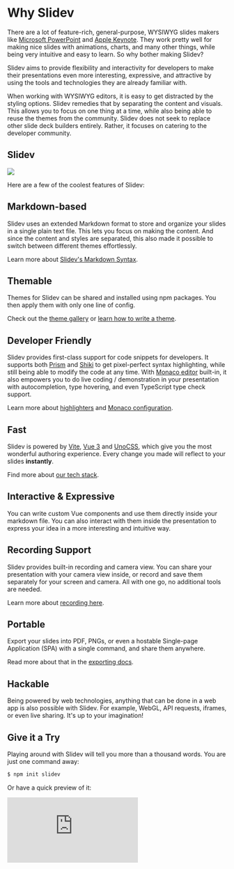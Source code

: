 # Why Slidev

There are a lot of feature-rich, general-purpose, WYSIWYG slides makers like [Microsoft PowerPoint](https://www.microsoft.com/en-us/microsoft-365/powerpoint) and [Apple Keynote](https://www.apple.com/keynote/). They work pretty well for making nice slides with animations, charts, and many other things, while being very intuitive and easy to learn. So why bother making Slidev?

Slidev aims to provide flexibility and interactivity for developers to make their presentations even more interesting, expressive, and attractive by using the tools and technologies they are already familiar with.

When working with WYSIWYG editors, it is easy to get distracted by the styling options. Slidev remedies that by separating the content and visuals. This allows you to focus on one thing at a time, while also being able to reuse the themes from the community. Slidev does not seek to replace other slide deck builders entirely. Rather, it focuses on catering to the developer community.

## Slidev

![](/screenshots/cover.png)

Here are a few of the coolest features of Slidev:

## Markdown-based

Slidev uses an extended Markdown format to store and organize your slides in a single plain text file. This lets you focus on making the content. And since the content and styles are separated, this also made it possible to switch between different themes effortlessly.

Learn more about [Slidev's Markdown Syntax](/guide/syntax).

## Themable

Themes for Slidev can be shared and installed using npm packages. You then apply them with only one line of config.

Check out the [theme gallery](/themes/gallery) or [learn how to write a theme](/themes/write-a-theme).

## Developer Friendly

Slidev provides first-class support for code snippets for developers. It supports both [Prism](https://prismjs.com/) and [Shiki](https://github.com/shikijs/shiki) to get pixel-perfect syntax highlighting, while still being able to modify the code at any time. With [Monaco editor](https://microsoft.github.io/monaco-editor/) built-in, it also empowers you to do live coding / demonstration in your presentation with autocompletion, type hovering, and even TypeScript type check support.

Learn more about [highlighters](/custom/highlighters) and [Monaco configuration](/custom/config-monaco).

## Fast

Slidev is powered by [Vite](https://vitejs.dev/), [Vue 3](https://v3.vuejs.org/) and [UnoCSS](https://unocss.dev/), which give you the most wonderful authoring experience. Every change you made will reflect to your slides **instantly**.

Find more about [our tech stack](/guide/#tech-stack).

## Interactive & Expressive

You can write custom Vue components and use them directly inside your markdown file. You can also interact with them inside the presentation to express your idea in a more interesting and intuitive way.

## Recording Support

Slidev provides built-in recording and camera view. You can share your presentation with your camera view inside, or record and save them separately for your screen and camera. All with one go, no additional tools are needed.

Learn more about [recording here](/guide/recording).

## Portable

Export your slides into PDF, PNGs, or even a hostable Single-page Application (SPA) with a single command, and share them anywhere.

Read more about that in the [exporting docs](/guide/exporting).

## Hackable

Being powered by web technologies, anything that can be done in a web app is also possible with Slidev. For example, WebGL, API requests, iframes, or even live sharing. It's up to your imagination!

## Give it a Try

Playing around with Slidev will tell you more than a thousand words. You are just one command away:

```bash
$ npm init slidev
```

Or have a quick preview of it:

<iframe class="aspect-16/9 rounded-xl w-full shadow-md border-none" src="https://www.youtube.com/embed/eW7v-2ZKZOU" title="YouTube video player" frameborder="0" allow="accelerometer; autoplay; clipboard-write; encrypted-media; gyroscope; picture-in-picture" allowfullscreen></iframe>
